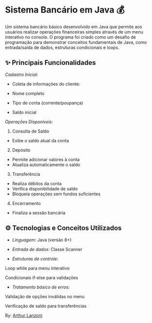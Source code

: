 
# Sistema Bancário em Java 💰

Um sistema bancário básico desenvolvido em Java que permite aos usuários realizar operações financeiras simples através de um menu interativo no console. O programa foi criado como um desafio de programação para demonstrar conceitos fundamentais de Java, como entrada/saída de dados, estruturas condicionais e loops.


## ✨ Principais Funcionalidades

*Cadastro Inicial:*

- Coleta de informações do cliente:

- Nome completo

- Tipo de conta (corrente/poupança)

- Saldo inicial

*Operações Disponíveis:*

1. Consulta de Saldo

- Exibe o saldo atual da conta

2. Depósito

- Permite adicionar valores à conta
- Atualiza automaticamente o saldo

3. Transferência

- Realiza débitos da conta
- Verifica disponibilidade de saldo
- Bloqueia operações sem fundos suficientes

4. Encerramento

- Finaliza a sessão bancária

## ⚙️ Tecnologias e Conceitos Utilizados

- *Linguagem*: Java (versão 8+)

- *Entrada de dados*: Classe Scanner

- *Estruturas de controle*:

Loop while para menu interativo

Condicionais if-else para validações

- *Tratamento básico de erros:*

Validação de opções inválidas no menu

Verificação de saldo para transferências

By: <a href="https://www.linkedin.com/in/anthurlanzoni/">Arthur Lanzoni</a>
